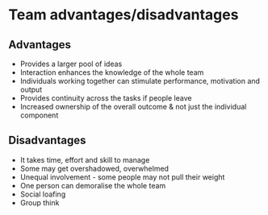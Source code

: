 # Team advantages/disadvantages

## Advantages

* Provides a larger pool of ideas 
* Interaction enhances the knowledge of the whole team
* Individuals working together can stimulate performance, motivation and output
* Provides continuity across the tasks if people leave
* Increased ownership of the overall outcome & not just the individual component

## Disadvantages

* It takes time, effort and skill to manage
* Some may get overshadowed, overwhelmed
* Unequal involvement - some people may not pull their weight
* One person can demoralise the whole team 
* Social loafing
* Group think


